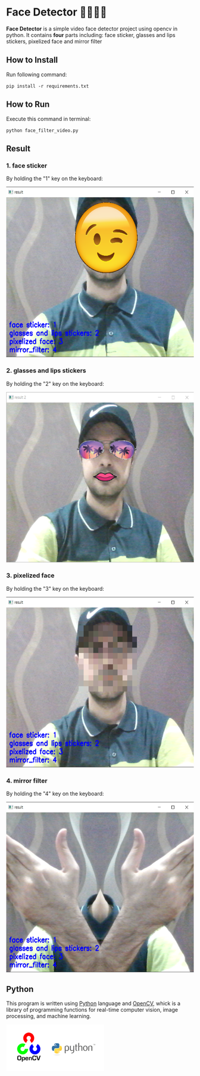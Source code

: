 
# Face Detector 👨‍👩‍👧‍👦
**Face Detector** is a simple video face detector project using opencv in python. It contains **four** parts including: face sticker, glasses and lips stickers, pixelized face and mirror filter

## How to Install
Run following command:
```
pip install -r requirements.txt
```

## How to Run
Execute this command in terminal:
```
python face_filter_video.py
```

## Result
### 1. face sticker
By holding the "1" key on the keyboard:

<img src="output\capture1.png" width="571.4" height="457">

### 2. glasses and lips stickers
By holding the "2" key on the keyboard:

<img src="output\capture2-1.png" width="571.4" height="457">

### 3. pixelized face
By holding the "3" key on the keyboard:

<img src="output/capture3.png" width="571" height="457">

### 4. mirror filter
By holding the "4" key on the keyboard:

<img src="output/capture4.png" width="571" height="457">

## Python
This program is written using [Python](https://www.python.org/) language and [OpenCV](https://opencv.org/), whick is a library of programming functions for real-time computer vision, image processing, and machine learning.

<img src="input\opencv.webp" width="262.5" height="124.75">